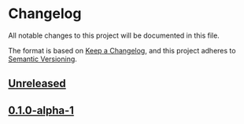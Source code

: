 # Changelog

All notable changes to this project will be documented in this file.

The format is based on [Keep a Changelog](https://keepachangelog.com/en/1.0.0/),
and this project adheres to [Semantic Versioning](https://semver.org/spec/v2.0.0.html).

## [Unreleased]

## [0.1.0-alpha-1]

[Unreleased]: https://github.com/MetaMask/gator-examples.git/compare/create-gator-app@0.1.0-alpha-1...HEAD
[0.1.0-alpha-1]: https://github.com/MetaMask/gator-examples.git/releases/tag/create-gator-app@0.1.0-alpha-1
